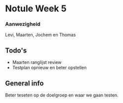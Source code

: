 # Notule Week 5
### Aanwezigheid
Levi, Maarten, Jochem en Thomas

## Todo's
- Maarten ranglijst review
- Testplan opnieuw en beter opstellen


## General info
Beter teseten op de doelgroep en waar we gaan testen.
